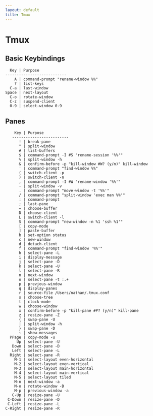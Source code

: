 ```yaml
---
layout: default
title: Tmux
---
```


# Tmux

## Basic Keybindings

      Key | Purpose
    ---------------------------
        A | command-prompt "rename-window %%"
        ? | list-keys
      C-a | last-window
    Space | next-layout
      C-o | rotate-window
      C-z | suspend-client
      0-9 | select-window 0-9

## Panes

        Key | Purpose
       -------------------------
          ! | break-pane
          " | split-window
          # | list-buffers
          $ | command-prompt -I #S "rename-session '%%'"
          % | split-window -h
          & | confirm-before -p "kill-window #W? (y/n)" kill-window
          ' | command-prompt "find-window %%"
          ( | switch-client -p
          ) | switch-client -n
          , | command-prompt -I #W "rename-window '%%'"
          - | split-window -v
          . | command-prompt "move-window -t '%%'"
          / | command-prompt "split-window 'exec man %%'"
          : | command-prompt
          ; | last-pane
          = | choose-buffer
          D | choose-client
          L | switch-client -l
          S | command-prompt "new-window -n %1 'ssh %1'"
          [ | copy-mode
          ] | paste-buffer
          b | set-option status
          c | new-window
          d | detach-client
          f | command-prompt "find-window '%%'"
          h | select-pane -L
          i | display-message
          j | select-pane -D
          k | select-pane -U
          l | select-pane -R
          n | next-window
          o | select-pane -t :.+
          p | previous-window
          q | display-panes
          r | source-file /Users/nathan/.tmux.conf
          s | choose-tree
          t | clock-mode
          w | choose-window
          x | confirm-before -p "kill-pane #P? (y/n)" kill-pane
          z | resize-pane -Z
          { | swap-pane -U
          | | split-window -h
          } | swap-pane -D
          ~ | show-messages
      PPage | copy-mode -u
         Up | select-pane -U
       Down | select-pane -D
       Left | select-pane -L
      Right | select-pane -R
        M-1 | select-layout even-horizontal
        M-2 | select-layout even-vertical
        M-3 | select-layout main-horizontal
        M-4 | select-layout main-vertical
        M-5 | select-layout tiled
        M-n | next-window -a
        M-o | rotate-window -D
        M-p | previous-window -a
       C-Up | resize-pane -U
     C-Down | resize-pane -D
     C-Left | resize-pane -L
    C-Right | resize-pane -R
